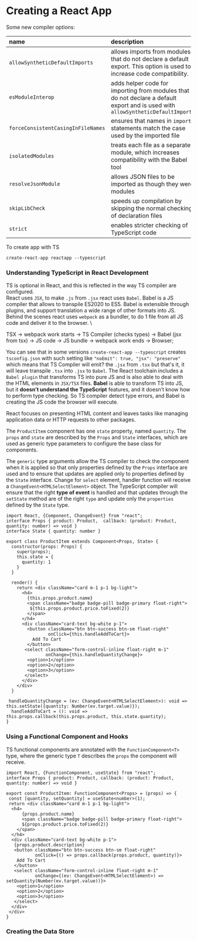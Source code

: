 # Creating a React App
Some new compiler options:

|name|description|
|:---|:---|
|`allowSyntheticDefaultImports`|allows imports from modules that do not declare a default export. This option is used to increase code compatibility.|
|`esModuleInterop`|adds helper code for importing from modules that do not declare a default export and is used with `allowSyntheticDefaultImports`|
|`forceConsistentCasingInFileNames`|ensures that names in `import` statements match the case used by the imported file|
|`isolatedModules`|treats each file as a separate module, which increases compatibility with the Babel tool|
|`resolveJsonModule`|allows JSON files to be imported as though they were modules|
|`skipLibCheck`|speeds up compilation by skipping the normal checking of declaration files|
|`strict`|enables stricter checking of TypeScript code|

To create app with TS
```shell
create-react-app reactapp --typescript
```

### Understanding TypeScript in React Development
TS is optional in React, and this is reflected in the way TS compiler are configured. \
React uses `JSX`, to make `.js` from `.jsx` react uses `Babel`.  Babel is a JS compiler that allows to transpile ES2020 to
ES5. Babel is extensible through plugins, and support translation a wide range of other formats into JS. \
Behind the scenes react uses `webpack` as a bundler, to do 1 file from all JS code and deliver it to the browser. \

TSX -> webpack work starts -> TS Compiler (checks types) -> Babel (jsx from tsx) -> JS code -> JS bundle -> webpack work ends -> Browser;

You can see that in some versions `create-react-app --typescript` creates `tsconfig.json` with such setting like 
`"noEmit": true, "jsx": "preserve"` which means that TS Compiler will emit? the `.jsx` from `.tsx` but that's it, it
will leave transpile `.tsx` into `.jsx` to `Babel`. The React toolchain includes a `Babel plugin` that transforms TS
into pure JS and is also able to deal with the HTML elements in `JSX/TSX` files.
**Babel** is able to transform TS into JS, but it **doesn’t understand the TypeScript** features, and it doesn’t know
how to perform type checking. So TS compiler detect type errors, and Babel is creating the JS code the browser will execute.

React focuses on presenting HTML content and leaves tasks like managing application data or HTTP requests to other packages.

The `ProductItem` component has one `state` property, named `quantity`. The `props` and `state` are described by the
`Props` and `State` interfaces, which are used as generic type parameters to configure the base class for components.

The `generic` type arguments allow the TS compiler to check the component when it is applied so that only properties
defined by the `Props` interface are used and to ensure that updates are applied only to properties defined by the `State`
interface. Change for `select` element, handler function will receive a `ChangeEvent<HTMLSelectElement>` object.
The TypeScript compiler will ensure that the right **type of event** is handled and that updates through the `setState`
method are of the right `type` and update only the `properties` defined by the `State` type.

```tsx
import React, {Component, ChangeEvent} from "react";
interface Props { product: Product,  callback: (product: Product, quantity: number) => void }
interface State { quantity: number }

export class ProductItem extends Component<Props, State> {
  constructor(props: Props) {
    super(props);
    this.state = {
      quantity: 1
    }
  }

  render() {
    return <div className="card m-1 p-1 bg-light">
      <h4>
        {this.props.product.name}
        <span className="badge badge-pill badge-primary float-right"> 
         ${this.props.product.price.toFixed(2)}
        </span>
      </h4>
      <div className="card-text bg-white p-1">
        <button className="btn btn-success btn-sm float-right"
                onClick={this.handleAddToCart}>
          Add To Cart
        </button>
       <select className="form-control-inline float-right m-1"
               onChange={this.handleQuantityChange}>
        <option>1</option>
        <option>2</option>
        <option>3</option>
       </select>
      </div>
    </div>
  }

 handleQuantityChange = (ev: ChangeEvent<HTMLSelectElement>): void => this.setState({quantity: Number(ev.target.value)});
  handleAddToCart = (): void => this.props.callback(this.props.product, this.state.quantity);
}
```

### Using a Functional Component and Hooks
TS functional components are annotated with the `FunctionComponent<T>` type, where the generic type `T` describes the
`props` the component will receive. 
```tsx
import React, {FunctionComponent, useState} from "react";
interface Props { product: Product, callback: (product: Product, quantity: number) => void }

export const ProductItem: FunctionComponent<Props> = (props) => {
 const [quantity, setQuantity] = useState<number>(1);
 return <div className="card m-1 p-1 bg-light">
  <h4>
      {props.product.name}
      <span className="badge badge-pill badge-primary float-right">
      ${props.product.price.toFixed(2)}
    </span>
  </h4>
  <div className="card-text bg-white p-1">
   {props.product.description}
   <button className="btn btn-success btn-sm float-right"
           onClick={() => props.callback(props.product, quantity)}>
    Add To Cart
   </button>
   <select className="form-control-inline float-right m-1"
           onChange={(ev: ChangeEvent<HTMLSelectElement>) => setQuantity(Number(ev.target.value))}>
    <option>1</option>
    <option>2</option>
    <option>3</option>
   </select>
  </div>
 </div>
}
```

### Creating the Data Store